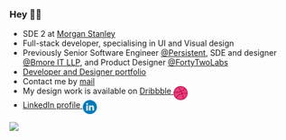 ### Hey 👋🏽
- SDE 2 at [Morgan Stanley](https://www.morganstanley.com/)
- Full-stack developer, specialising in UI and Visual design
- Previously Senior Software Engineer [@Persistent](https://persistent.com), SDE and designer [@Bmore IT LLP](https://bmoreits.com/), and Product Designer [@FortyTwoLabs](https://www.fortytwolabs.com/)
- [Developer and Designer portfolio](https://yatish.netlify.app/)
- Contact me by [mail](mailto:yatish1606@gmail.com)
- My design work is available on [<span style="color: #OOOOFF">Dribbble</span> <img align=top src="https://github.com/yatish1606/yatish1606/blob/master/dribbble.png" alt="dribbble" width="25px"/>](https://dribbble.com/Yatish1606)
- [<span style="color: #OOOOFF">LinkedIn profile</span> <img align=top src="https://github.com/yatish1606/yatish1606/blob/master/linkedin.png" alt="linkedin" width="25px"/>](https://www.linkedin.com/in/yatish-kelkar-850507190/)



 
<!-- [![GitHub Streak](https://github-readme-streak-stats.herokuapp.com/?user=yatish1606&theme=black-ice&hide_border=true&stroke=151515)](https://git.io/streak-stats) -->

<!-- [![Yatish's Github Stats](https://github-readme-stats.vercel.app/api?username=yatish1606&show_icons=true&theme=dark&count_private=true&include_all_commits=true&hide_border=true)](https://github.com/anuraghazra/github-readme-stats)

[![Top Langs](https://github-readme-stats.vercel.app/api/top-langs/?username=yatish1606&layout=compact&langs_count=10&theme=dark&hide_border=true)](https://github.com/anuraghazra/github-readme-stats)
 
 [![willianrod's wakatime stats](https://github-readme-stats.vercel.app/api/wakatime?username=yatish1606&custom_title=WeeklyCoding&layout=compact&theme=dark&hide_border=true)](https://github.com/anuraghazra/github-readme-stats) -->

![](https://komarev.com/ghpvc/?username=yatish1606&color=202020&label=Profile+Views)
